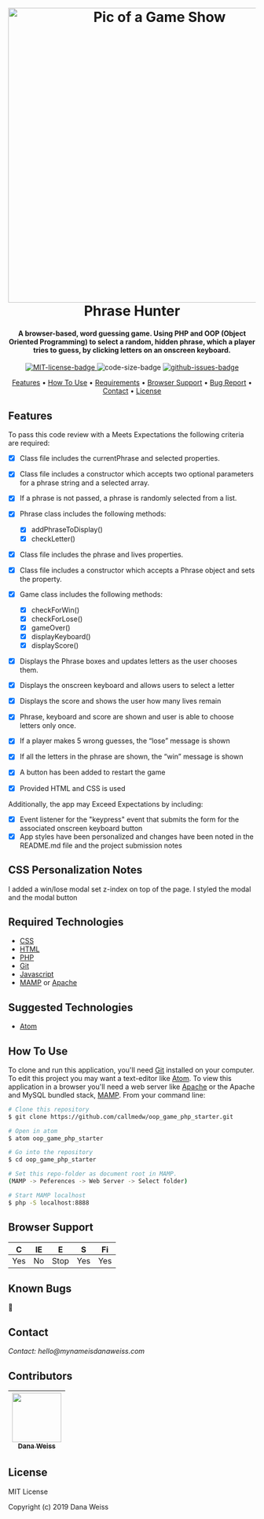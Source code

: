 <h1 align="center">
  <br>
  <a href="http://www.amitmerchant.com/electron-markdownify"><img src="https://www.theatricalrights.com/wp-content/uploads/2016/04/game-show-web-banner.png" alt="Pic of a Game Show" width="600px"></a>
  <br>
  Phrase Hunter
  <br>
</h1>

<h4 align="center">
A browser-based, word guessing game. Using PHP and OOP (Object Oriented Programming) to select a random, hidden phrase, which a player tries to guess, by clicking letters on an onscreen keyboard.
</h4>

<p align="center">
  <a href="https://opensource.org/licenses/MIT">
    <img src="https://img.shields.io/badge/License-MIT-green.svg?style=popout"
    alt="MIT-license-badge">
  </a>
  <img src="https://img.shields.io/github/languages/code-size/callmedw/oop_game_php_starter.svg?style=popout"
  alt="code-size-badge">
  <a href="https://GitHub.com/callmedw/oop_game_php_starter/issues/">
    <img src="https://img.shields.io/github/issues/callmedw/oop_game_php_starter.svg?style=popout"
    alt="github-issues-badge">
  </a>
</p>

<p align="center">
  <a href="#features">Features</a> •
  <a href="#how-to-use">How To Use</a> •
  <a href="#required-technologies">Requirements</a> •
  <a href="#browser-support">Browser Support</a> •
  <a href="#known-bugs">Bug Report</a> •
  <a href="#contact">Contact</a> •
  <a href="#license">License</a>
</p>

## Features

To pass this code review with a Meets Expectations the following criteria are required:

- [x] Class file includes the currentPhrase and selected properties.
- [x] Class file includes a constructor which accepts two optional parameters for a phrase string and a selected array.
- [x] If a phrase is not passed, a phrase is randomly selected from a list.
- [x] Phrase class includes the following methods:
    - [x] addPhraseToDisplay()
    - [x] checkLetter()
- [x] Class file includes the phrase and lives properties.
- [x] Class file includes a constructor which accepts a Phrase object and sets the property.
- [x] Game class includes the following methods:
    - [x] checkForWin()
    - [x] checkForLose()
    - [x] gameOver()
    - [x] displayKeyboard()
    - [x] displayScore()
- [x] Displays the Phrase boxes and updates letters as the user chooses them.
- [x] Displays the onscreen keyboard and allows users to select a letter
- [x] Displays the score and shows the user how many lives remain
- [x] Phrase, keyboard and score are shown and user is able to choose letters only once.
- [x] If a player makes 5 wrong guesses, the “lose” message is shown
- [x] If all the letters in the phrase are shown, the “win” message is shown
- [x] A button has been added to restart the game
- [x] Provided HTML and CSS is used


Additionally, the app may Exceed Expectations by including:

- [x] Event listener for the "keypress" event that submits the form for the associated onscreen keyboard button
- [x] App styles have been personalized and changes have been noted in the README.md file and the project submission notes

## CSS Personalization Notes

I added a win/lose modal set z-index on top of the page.
I styled the modal and the modal button

## Required Technologies

* [CSS](https://www.w3.org/TR/CSS/)
* [HTML](https://www.w3.org/TR/html5/)
* [PHP](https://php.net)
* [Git](https://git-scm.com)
* [Javascript](https://www.javascript.com/)
* [MAMP](https://www.mamp.info/en/) or [Apache](https://httpd.apache.org/)

## Suggested Technologies

* [Atom](https://atom.io/)

## How To Use

To clone and run this application, you'll need [Git](https://git-scm.com) installed on your computer. To edit this project you may want a text-editor like [Atom](https://atom.io/). To view this application in a browser you'll need a web server like [Apache](https://httpd.apache.org/) or the Apache and MySQL bundled stack, [MAMP](https://www.mamp.info/en/). From your command line:

```bash
# Clone this repository
$ git clone https://github.com/callmedw/oop_game_php_starter.git

# Open in atom
$ atom oop_game_php_starter

# Go into the repository
$ cd oop_game_php_starter

# Set this repo-folder as document root in MAMP.
(MAMP -> Peferences -> Web Server -> Select folder)

# Start MAMP localhost
$ php -S localhost:8888
```
##  Browser Support
| <img src="https://user-images.githubusercontent.com/1215767/34348387-a2e64588-ea4d-11e7-8267-a43365103afe.png" alt="Chrome" width="16px" height="16px" /> | <img src="https://user-images.githubusercontent.com/1215767/34348590-250b3ca2-ea4f-11e7-9efb-da953359321f.png" alt="IE" width="16px" height="16px" />  | <img src="https://user-images.githubusercontent.com/1215767/34348380-93e77ae8-ea4d-11e7-8696-9a989ddbbbf5.png" alt="Edge" width="16px" height="16px" />  | <img src="https://user-images.githubusercontent.com/1215767/34348394-a981f892-ea4d-11e7-9156-d128d58386b9.png" alt="Safari" width="16px" height="16px" />  | <img src="https://user-images.githubusercontent.com/1215767/34348383-9e7ed492-ea4d-11e7-910c-03b39d52f496.png" alt="Firefox" width="16px" height="16px" />  |
| :---------: | :---------: | :---------: | :---------: | :---------: |
| Yes | No | Stop | Yes | Yes |

## Known Bugs

🐞

## Contact

_Contact: hello@mynameisdanaweiss.com_

## Contributors

<!-- prettier-ignore -->
| [<img src="https://avatars2.githubusercontent.com/u/21694548?s=460&v=4" width="100px;"/><br /><sub><b>Dana Weiss</b></sub>](https://github.com/callmedw)<br /> |
| :---: |

## License

MIT License

Copyright (c) 2019 Dana Weiss
